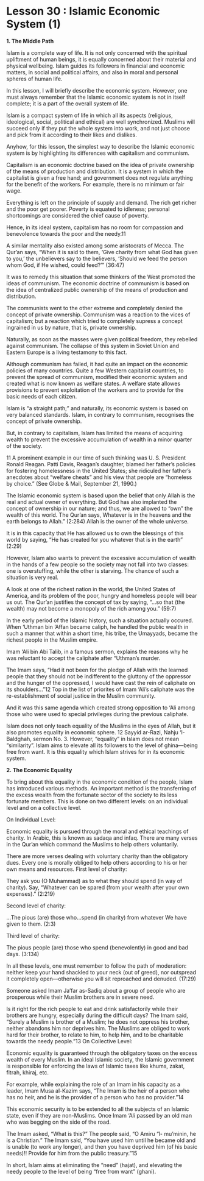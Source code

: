 Lesson 30 : Islamic Economic System (1)
=======================================

**1. The Middle Path**

Islam is a complete way of life. It is not only concerned with the
spiritual upliftment of human beings, it is equally concerned about
their material and physical wellbeing. Islam guides its followers in
financial and economic matters, in social and political affairs, and
also in moral and personal spheres of human life.

In this lesson, I will briefly describe the economic system. However,
one must always remember that the Islamic economic system is not in
itself complete; it is a part of the overall system of life.

Islam is a compact system of life in which all its aspects (religious,
ideological, social, political and ethical) are well synchronized.
Muslims will succeed only if they put the whole system into work, and
not just choose and pick from it according to their likes and
dislikes.

Anyhow, for this lesson, the simplest way to describe the Islamic
economic system is by highlighting its differences with capitalism and
communism.

Capitalism is an economic doctrine based on the idea of private
ownership of the means of production and distribution. It is a system in
which the capitalist is given a free hand; and government does not
regulate anything for the benefit of the workers. For example, there is
no minimum or fair wage.

Everything is left on the principle of supply and demand. The rich get
richer and the poor get poorer. Poverty is equated to idleness; personal
shortcomings are considered the chief cause of poverty.

Hence, in its ideal system, capitalism has no room for compassion and
benevolence towards the poor and the needy.11

A similar mentality also existed among some aristocrats of Mecca. The
Qur’an says, “When it is said to them, ‘Give charity from what God has
given to you,’ the unbelievers say to the believers, ‘Should we feed the
person whom God, if He wished, could feed?’” (36:47)

It was to remedy this situation that some thinkers of the West promoted
the ideas of communism. The economic doctrine of communism is based on
the idea of centralized public ownership of the means of production and
distribution.

The communists went to the other extreme and completely denied the
concept of private ownership. Communism was a reaction to the vices of
capitalism; but a reaction which tried to completely supress a concept
ingrained in us by nature, that is, private ownership.

Naturally, as soon as the masses were given political freedom, they
rebelled against communism. The collapse of this system in Soviet Union
and Eastern Europe is a living testamony to this fact.

Although communism has failed, it had quite an impact on the economic
policies of many countries. Quite a few Western capitalist countries, to
prevent the spread of communism, modified their economic system and
created what is now known as welfare states. A welfare state allowes
provisions to prevent exploitation of the workers and to provide for the
basic needs of each citizen.

Islam is “a straight path;” and naturally, its economic system is based
on very balanced standards. Islam, in contrary to communism, recognises
the concept of private ownership.

But, in contrary to capitalism, Islam has limited the means of
acquiring wealth to prevent the excessive accumulation of wealth in a
minor quarter of the society.

11 A prominent example in our time of such thinking was U. S. President
Ronald Reagan. Patti Davis, Reagan’s daughter, blamed her father’s
policies for fostering homelessness in the United States; she ridiculed
her father’s anecdotes about “welfare cheats” and his view that people
are “homeless by choice.” (See Globe & Mail, September 21, 1990.)

The Islamic economic system is based upon the belief that only Allah is
the real and actual owner of everything. But God has also implanted the
concept of ownership in our nature; and thus, we are allowed to “own”
the wealth of this world. The Qur’an says, Whatever is in the heavens
and the earth belongs to Allah.” (2:284) Allah is the owner of the whole
universe.

It is in this capacity that He has allowed us to own the blessings of
this world by saying, “He has created for you whatever that is in the
earth” (2:29)

However, Islam also wants to prevent the excessive accumulation of
wealth in the hands of a few people so the society may not fall into two
classes: one is overstuffing, while the other is starving. The chance of
such a situation is very real.

A look at one of the richest nation in the world, the United States of
America, and its problem of the poor, hungry and homeless people will
bear us out. The Qur’an justifies the concept of tax by saying, “...so
that (the wealth) may not become a monopoly of the rich among you.”
(59:7)

In the early period of the Islamic history, such a situation actually
occured. When ‘Uthman bin ‘Affan became caliph, he handled the public
wealth in such a manner that within a short time, his tribe, the
Umayyads, became the richest people in the Muslim empire.

Imam ‘Ali bin Abi Talib, in a famous sermon, explains the reasons why
he was reluctant to accept the caliphate after “Uthman’s murder.

The Imam says, “Had it not been for the pledge of Allah with the
learned people that they should not be indifferent to the gluttony of
the oppressor and the hunger of the oppressed, I would have cast the
rein of caliphate on its shoulders...”12 Top in the list of priorites of
Imam ‘Ali’s caliphate was the re-establishment of social justice in the
Muslim community.

And it was this same agenda which created strong opposition to ‘Ali
among those who were used to special privileges during the previous
caliphate.

Islam does not only teach equality of the Muslims in the eyes of Allah,
but it also promotes equality in economic sphere. 12 Sayyid ar-Razi,
Nahju ‘l-Baldghah, sermon No. 3. However, “equality” in Islam does not
mean “similarity”. Islam aims to elevate all its followers to the level
of ghina—being free from want. It is this equality which Islam strives
for in its economic system.

**2. The Economic Equality**

To bring about this equality in the economic condition of the people,
Islam has introduced various methods. An important method is the
transferring of the excess wealth from the fortunate sector of the
society to its less fortunate members. This is done on two different
levels: on an individual level and on a collective level.

On Individual Level:

Economic equality is pursued through the moral and ethical teachings of
charity. In Arabic, this is known as sadaqa and infaq. There are many
verses in the Qur’an which command the Muslims to help others
voluntarily.

There are more verses dealing with voluntary charity than the
obligatory dues. Every one is morally obliged to help others according
to his or her own means and resources. First level of charity:

They ask you (O Muhammad) as to what they should spend (in way of
charity). Say, “Whatever can be spared (from your wealth after your own
expenses).” (2:219)

Second level of charity:

...The pious (are) those who...spend (in charity) from whatever We have
given to them. (2:3)

Third level of charity:

The pious people (are) those who spend (benevolently) in good and bad
days. (3:134)

In all these levels, one must remember to follow the path of
moderation: neither keep your hand shackled to your neck (out of greed),
nor outspread it completely open—otherwise you will sit reproached and
denuded. (17:29)

Someone asked Imam Ja’far as-Sadiq about a group of people who are
prosperous while their Muslim brothers are in severe need.

Is it right for the rich people to eat and drink satisfactorily while
their brothers are hungry, especially during the difficult days? The
Imam said, “Surely a Muslim is brother of a Muslim; he does not oppress
his brother, neither abandons him nor deprives him. The Muslims are
obliged to work hard for their brother, to relate to him, to help him,
and to be charitable towards the needy people.”13 On Collective Level:

Economic equality is guaranteed through the obligatory taxes on the
excess wealth of every Muslim. In an ideal Islamic society, the Islamic
government is responsible for enforcing the laws of Islamic taxes like
khums, zakat, fitrah, khiraj, etc.

For example, while explaining the role of an Imam in his capacity as a
leader, Imam Musa al-Kazim says, “The Imam is the heir of a person who
has no heir, and he is the provider of a person who has no
provider.”14

This economic security is to be extended to all the subjects of an
Islamic state, even if they are non-Muslims. Once Imam ‘Ali passed by an
old man who was begging on the side of the road.

The Imam asked, “What is this?” The people said, “O Amiru ‘1- mu’minin,
he is a Christian.” The Imam said, “You have used him until he became
old and is unable (to work any longer), and then you have deprived him
(of his basic needs)!! Provide for him from the public treasury.”15

In short, Islam aims at eliminating the “need” (hajat), and elevating
the needy people to the level of being “free from want” (ghani).


